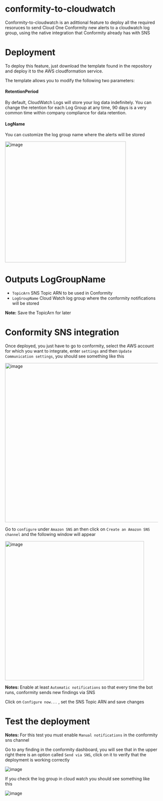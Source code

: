 # conformity-to-cloudwatch

Conformity-to-cloudwatch is an adittional feature to deploy all the required resoruces to send Cloud One Conformity new alerts to a cloudwatch log group, using the native integration that Conformity already has  with SNS 

# Deployment

To deploy this feature, just download the template found in the repository and deploy it to the AWS cloudformation service.

The template allows you to modify the following two parameters:

#### RetentionPeriod 

By default, CloudWatch Logs will store your log data indefinitely. You can change the retention for each Log Group at any time, 90 days is a very common time within company compliance for data retention.

#### LogName 

You can customize the  log group name where the alerts will be stored

<img width="398" alt="image" src="https://github.com/alejogaci/conformity-to-cloudwatch/assets/37232597/9dcd094f-f2aa-420e-9248-753d671eee7c">

# Outputs  LogGroupName

- `TopicArn` SNS Topic ARN to be used in Conformity
- `LogGroupName` Cloud Watch log group where the conformity notifications will be stored

**Note:** Save the TopicArn for later

# Conformity SNS integration

Once deployed, you just have to go to conformity, select the AWS account for which you want to integrate, enter `settings` and then `Update Communication settings`, you should see something like this

<img width="524" alt="image" src="https://github.com/alejogaci/conformity-to-cloudwatch/assets/37232597/b013c8d0-2b61-4bed-aa65-79bb25193ad1">

Go to `configure` under `Amazon SNS` an then click on `Create an Amazon SNS channel` and the following window will appear

<img width="458" alt="image" src="https://github.com/alejogaci/conformity-to-cloudwatch/assets/37232597/0ec8522e-6552-4074-b883-f6b874b3776a">

**Notes:** Enable at least `Automatic notifications` so that every time the bot runs, conformity sends new findings via SNS

Click on `Configure now...` , set the SNS Topic ARN and save changes

# Test the deployment

**Notes:** For this test you must enable `Manual notifications` in the conformity sns channel

Go to any finding in the conformity dashboard, you will see that in the upper right there is an option called `Send via SNS`, click on it to verify that the deployment is working correctly

![image](https://github.com/alejogaci/conformity-to-cloudwatch/assets/37232597/b02b3457-219f-4f73-a3a2-2f3db630a034)

If you check the log group in cloud watch you should see something like this

![image](https://github.com/alejogaci/conformity-to-cloudwatch/assets/37232597/beabbbe7-2f46-4d52-9845-b70a704b683c)


